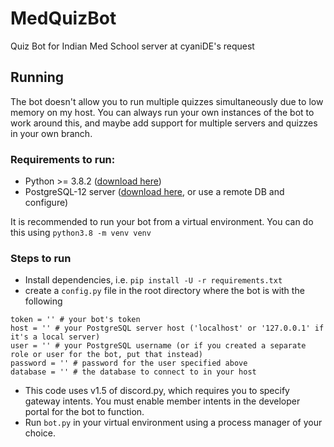 # MedQuizBot
 Quiz Bot for Indian Med School server at cyaniDE's request
 
 ## Running
 The bot doesn't allow you to run multiple quizzes simultaneously due to low memory on my host. You can always run your own instances of the bot to work around this, and maybe add support for multiple servers and quizzes in your own branch.
 
 ### Requirements to run:
  - Python >= 3.8.2 ([download here](https://www.python.org/downloads/))
  - PostgreSQL-12 server ([download here](https://www.postgresql.org/download/), or use a remote DB and configure)
 
 It is recommended to run your bot from a virtual environment. You can do this using `python3.8 -m venv venv`
 
 ### Steps to run
  - Install dependencies, i.e. `pip install -U -r requirements.txt`
  - create a `config.py` file in the root directory where the bot is with the following
  ```
  token = '' # your bot's token
  host = '' # your PostgreSQL server host ('localhost' or '127.0.0.1' if it's a local server)
  user = '' # your PostgreSQL username (or if you created a separate role or user for the bot, put that instead)
  password = '' # password for the user specified above
  database = '' # the database to connect to in your host
  ```
  - This code uses v1.5 of discord.py, which requires you to specify gateway intents. You must enable member intents in the developer portal for the bot to function.
  - Run `bot.py` in your virtual environment using a process manager of your choice.
   
